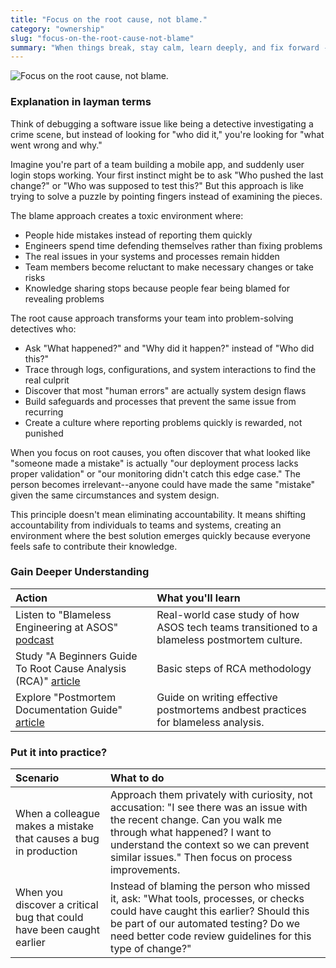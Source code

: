 ```yaml
---
title: "Focus on the root cause, not blame."
category: "ownership"
slug: "focus-on-the-root-cause-not-blame"
summary: "When things break, stay calm, learn deeply, and fix forward -- blame doesn't solve anything."
---
```

![Focus on the root cause, not blame.](/principles/focus-on-the-root-cause-not-blame/comic.png)

### Explanation in layman terms

Think of debugging a software issue like being a detective investigating a crime scene, but instead of looking for "who did it," you're looking for "what went wrong and why."

Imagine you're part of a team building a mobile app, and suddenly user login stops working. Your first instinct might be to ask "Who pushed the last change?" or "Who was supposed to test this?" But this approach is like trying to solve a puzzle by pointing fingers instead of examining the pieces.

The blame approach creates a toxic environment where:

* People hide mistakes instead of reporting them quickly  
* Engineers spend time defending themselves rather than fixing problems  
* The real issues in your systems and processes remain hidden  
* Team members become reluctant to make necessary changes or take risks  
* Knowledge sharing stops because people fear being blamed for revealing problems

The root cause approach transforms your team into problem-solving detectives who:

* Ask "What happened?" and "Why did it happen?" instead of "Who did this?"  
* Trace through logs, configurations, and system interactions to find the real culprit  
* Discover that most "human errors" are actually system design flaws  
* Build safeguards and processes that prevent the same issue from recurring  
* Create a culture where reporting problems quickly is rewarded, not punished

When you focus on root causes, you often discover that what looked like "someone made a mistake" is actually "our deployment process lacks proper validation" or "our monitoring didn't catch this edge case." The person becomes irrelevant--anyone could have made the same "mistake" given the same circumstances and system design.

This principle doesn't mean eliminating accountability. It means shifting accountability from individuals to teams and systems, creating an environment where the best solution emerges quickly because everyone feels safe to contribute their knowledge.

### Gain Deeper Understanding

| Action | What you'll learn |
| :---- | :---- |
| Listen to "Blameless Engineering at ASOS" [podcast](https://podcasts.apple.com/dk/podcast/16-blameless-engineering-at-asos/id1535752959?i=1000544260124) | Real-world case study of how ASOS tech teams transitioned to a blameless postmortem culture. |
| Study "A Beginners Guide To Root Cause Analysis (RCA)" [article](https://reliability.com/resources/articles/beginners-guide-to-root-cause-analysis/) | Basic steps of RCA methodology  |
| Explore "Postmortem Documentation Guide" [article](https://www.pagerduty.com/resources/insights/learn/how-to-write-postmortem/) | Guide on writing effective postmortems andbest practices for blameless analysis. |

### Put it into practice?

| Scenario | What to do |
| :---- | :---- |
| When a colleague makes a mistake that causes a bug in production | Approach them privately with curiosity, not accusation: "I see there was an issue with the recent change. Can you walk me through what happened? I want to understand the context so we can prevent similar issues." Then focus on process improvements. |
| When you discover a critical bug that could have been caught earlier | Instead of blaming the person who missed it, ask: "What tools, processes, or checks could have caught this earlier? Should this be part of our automated testing? Do we need better code review guidelines for this type of change?" |
